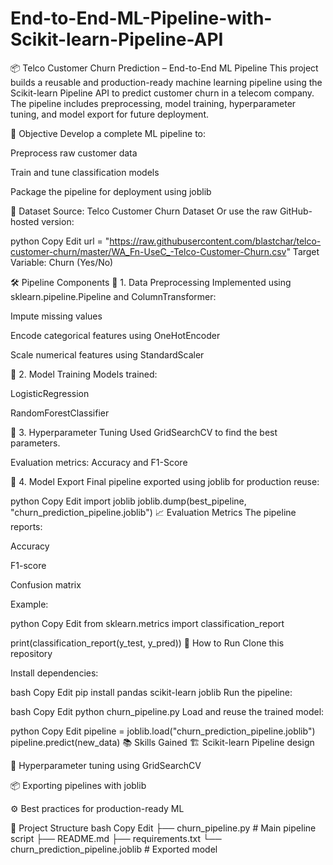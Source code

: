 # End-to-End-ML-Pipeline-with-Scikit-learn-Pipeline-API

📦 Telco Customer Churn Prediction – End-to-End ML Pipeline
This project builds a reusable and production-ready machine learning pipeline using the Scikit-learn Pipeline API to predict customer churn in a telecom company. The pipeline includes preprocessing, model training, hyperparameter tuning, and model export for future deployment.

🎯 Objective
Develop a complete ML pipeline to:

Preprocess raw customer data

Train and tune classification models

Package the pipeline for deployment using joblib

🧾 Dataset
Source: Telco Customer Churn Dataset
Or use the raw GitHub-hosted version:

python
Copy
Edit
url = "https://raw.githubusercontent.com/blastchar/telco-customer-churn/master/WA_Fn-UseC_-Telco-Customer-Churn.csv"
Target Variable: Churn (Yes/No)

🛠️ Pipeline Components
🔹 1. Data Preprocessing
Implemented using sklearn.pipeline.Pipeline and ColumnTransformer:

Impute missing values

Encode categorical features using OneHotEncoder

Scale numerical features using StandardScaler

🔹 2. Model Training
Models trained:

LogisticRegression

RandomForestClassifier

🔹 3. Hyperparameter Tuning
Used GridSearchCV to find the best parameters.

Evaluation metrics: Accuracy and F1-Score

🔹 4. Model Export
Final pipeline exported using joblib for production reuse:

python
Copy
Edit
import joblib
joblib.dump(best_pipeline, "churn_prediction_pipeline.joblib")
📈 Evaluation Metrics
The pipeline reports:

Accuracy

F1-score

Confusion matrix

Example:

python
Copy
Edit
from sklearn.metrics import classification_report

print(classification_report(y_test, y_pred))
🚀 How to Run
Clone this repository

Install dependencies:

bash
Copy
Edit
pip install pandas scikit-learn joblib
Run the pipeline:

bash
Copy
Edit
python churn_pipeline.py
Load and reuse the trained model:

python
Copy
Edit
pipeline = joblib.load("churn_prediction_pipeline.joblib")
pipeline.predict(new_data)
📚 Skills Gained
🏗️ Scikit-learn Pipeline design

🔧 Hyperparameter tuning using GridSearchCV

📦 Exporting pipelines with joblib

⚙️ Best practices for production-ready ML

📂 Project Structure
bash
Copy
Edit
├── churn_pipeline.py         # Main pipeline script
├── README.md
├── requirements.txt
└── churn_prediction_pipeline.joblib   # Exported model
